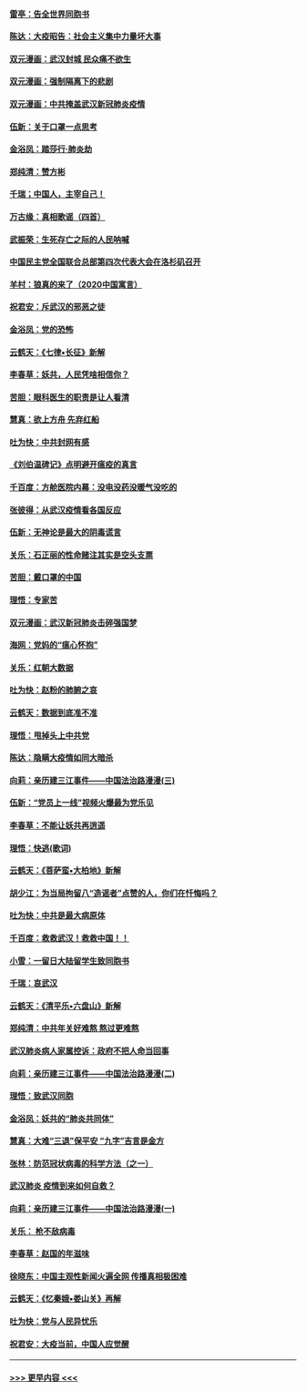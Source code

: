 #### [雷亭：告全世界同胞书](../pages/nsc993/n11862572.md?t=02121531) 
#### [陈达：大疫昭告：社会主义集中力量坏大事](../pages/nsc993/n11859419.md?t=02121531) 
#### [双元漫画：武汉封城 民众痛不欲生](../pages/nsc993/n11859287.md?t=02121531) 
#### [双元漫画：强制隔离下的悲剧](../pages/nsc993/n11859244.md?t=02121531) 
#### [双元漫画：中共掩盖武汉新冠肺炎疫情](../pages/nsc993/n11858249.md?t=02121531) 
#### [伍新：关于口罩一点思考](../pages/nsc993/n11859195.md?t=02121531) 
#### [金浴凤：踏莎行‧肺炎劫](../pages/nsc993/n11858227.md?t=02121531) 
#### [郑纯清：赞方彬](../pages/nsc993/n11856803.md?t=02121531) 
#### [千瑞；中国人，主宰自己！](../pages/nsc993/n11856793.md?t=02121531) 
#### [万古缘：真相歌谣（四首）](../pages/nsc993/n11856263.md?t=02121531) 
#### [武振荣：生死存亡之际的人民呐喊](../pages/nsc993/n11856256.md?t=02121531) 
#### [中国民主党全国联合总部第四次代表大会在洛杉矶召开](../pages/nsc993/n11856344.md?t=02121531) 
#### [羊村：狼真的来了（2020中国寓言）](../pages/nsc993/n11856229.md?t=02121531) 
#### [祝君安：斥武汉的邪恶之徒](../pages/nsc993/n11855861.md?t=02121531) 
#### [金浴凤：党的恐怖](../pages/nsc993/n11855849.md?t=02121531) 
#### [云鹤天：《七律▪长征》新解](../pages/nsc993/n11855479.md?t=02121531) 
#### [李春草：妖共，人民凭啥相信你？](../pages/nsc993/n11855196.md?t=02121531) 
#### [苦胆：眼科医生的职责是让人看清](../pages/nsc993/n11853840.md?t=02121531) 
#### [慧真：欲上方舟 先弃红船](../pages/nsc993/n11853483.md?t=02121531) 
#### [吐为快：中共封网有感](../pages/nsc993/n11852575.md?t=02121531) 
#### [《刘伯温碑记》点明避开瘟疫的真言](../pages/nsc993/n11852128.md?t=02121531) 
#### [千百度：方舱医院内幕：没电没药没暖气没吃的](../pages/nsc993/n11850211.md?t=02121531) 
#### [张彼得：从武汉疫情看各国反应](../pages/nsc993/n11850102.md?t=02121531) 
#### [伍新：无神论是最大的阴毒谎言](../pages/nsc993/n11846129.md?t=02121531) 
#### [关乐：石正丽的性命赌注其实是空头支票](../pages/nsc993/n11846109.md?t=02121531) 
#### [苦胆：戴口罩的中国](../pages/nsc993/n11845576.md?t=02121531) 
#### [理悟：专家苦](../pages/nsc993/n11845564.md?t=02121531) 
#### [双元漫画：武汉新冠肺炎击碎强国梦](../pages/nsc993/n11843320.md?t=02121531) 
#### [海网：党妈的“瘟心怀抱”](../pages/nsc993/n11840740.md?t=02121531) 
#### [关乐：红朝大数据](../pages/nsc993/n11840675.md?t=02121531) 
#### [吐为快：赵粉的肺腑之哀](../pages/nsc993/n11840618.md?t=02121531) 
#### [云鹤天：数据到底准不准](../pages/nsc993/n11840325.md?t=02121531) 
#### [理悟：甩掉头上中共党](../pages/nsc993/n11838826.md?t=02121531) 
#### [陈达：隐瞒大疫情如同大暗杀](../pages/nsc993/n11838771.md?t=02121531) 
#### [向莉：亲历建三江事件——中国法治路漫漫(三)](../pages/nsc993/n11831825.md?t=02121531) 
#### [伍新：“党员上一线”视频火爆最为党乐见](../pages/nsc993/n11838200.md?t=02121531) 
#### [李春草：不能让妖共再逍遥](../pages/nsc993/n11838102.md?t=02121531) 
#### [理悟：快逃(歌词)](../pages/nsc993/n11838083.md?t=02121531) 
#### [云鹤天：《菩萨蛮▪大柏地》新解](../pages/nsc993/n11838059.md?t=02121531) 
#### [胡少江：为当局拘留八“造谣者”点赞的人，你们在忏悔吗？](../pages/nsc993/n11836801.md?t=02121531) 
#### [吐为快：中共是最大病原体](../pages/nsc993/n11836748.md?t=02121531) 
#### [千百度：救救武汉！救救中国！！](../pages/nsc993/n11836145.md?t=02121531) 
#### [小雪：一留日大陆留学生致同胞书](../pages/nsc993/n11834624.md?t=02121531) 
#### [千瑞：哀武汉](../pages/nsc993/n11833647.md?t=02121531) 
#### [云鹤天：《清平乐▪六盘山》新解](../pages/nsc993/n11833611.md?t=02121531) 
#### [郑纯清：中共年关好难熬 熬过更难熬](../pages/nsc993/n11833489.md?t=02121531) 
#### [武汉肺炎病人家属控诉：政府不把人命当回事](../pages/nsc993/n11833205.md?t=02121531) 
#### [向莉：亲历建三江事件——中国法治路漫漫(二)](../pages/nsc993/n11829102.md?t=02121531) 
#### [理悟：致武汉同胞](../pages/nsc993/n11831522.md?t=02121531) 
#### [金浴凤：妖共的“肺炎共同体”](../pages/nsc993/n11829448.md?t=02121531) 
#### [慧真：大难“三退”保平安 “九字”吉言是金方](../pages/nsc993/n11829501.md?t=02121531) 
#### [张林：防范冠状病毒的科学方法（之一）](../pages/nsc993/n11828618.md?t=02121531) 
#### [武汉肺炎 疫情到来如何自救？](../pages/nsc993/n11827632.md?t=02121531) 
#### [向莉：亲历建三江事件——中国法治路漫漫(一)](../pages/nsc993/n11827190.md?t=02121531) 
#### [关乐： 枪不敌病毒](../pages/nsc993/n11826746.md?t=02121531) 
#### [李春草：赵国的年滋味](../pages/nsc993/n11826321.md?t=02121531) 
#### [徐晓东：中国主观性新闻火遍全网 传播真相极困难](../pages/nsc993/n11826508.md?t=02121531) 
#### [云鹤天：《忆秦娥▪娄山关》再解](../pages/nsc993/n11824682.md?t=02121531) 
#### [吐为快：党与人民异忧乐](../pages/nsc993/n11824660.md?t=02121531) 
#### [祝君安：大疫当前，中国人应觉醒](../pages/nsc993/n11821946.md?t=02121531) 

----
#### [ >>> 更早内容 <<< ](../indexes/nsc993-earlier.md)
